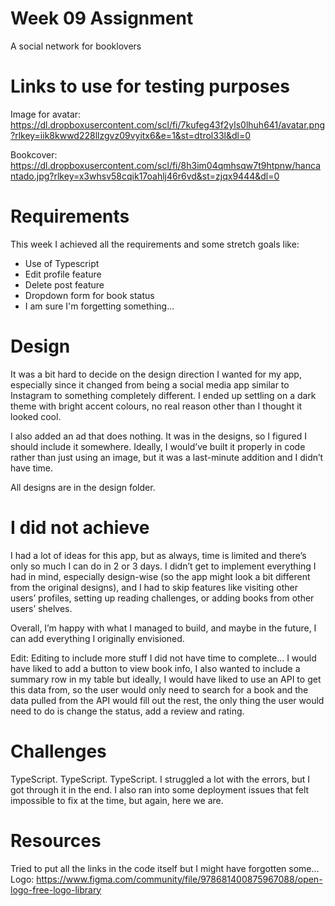 # Week 09 Assignment

A social network for booklovers

# Links to use for testing purposes

Image for avatar: https://dl.dropboxusercontent.com/scl/fi/7kufeg43f2yls0lhuh641/avatar.png?rlkey=iik8kwwd228llzgvz09vyitx6&e=1&st=dtrol33l&dl=0

Bookcover: https://dl.dropboxusercontent.com/scl/fi/8h3im04qmhsqw7t9htpnw/hancantado.jpg?rlkey=x3whsv58cqik17oahlj46r6vd&st=zjqx9444&dl=0

# Requirements

This week I achieved all the requirements and some stretch goals like:

- Use of Typescript
- Edit profile feature
- Delete post feature
- Dropdown form for book status
- I am sure I'm forgetting something...

# Design

It was a bit hard to decide on the design direction I wanted for my app, especially since it changed from being a social media app similar to Instagram to something completely different. I ended up settling on a dark theme with bright accent colours, no real reason other than I thought it looked cool.

I also added an ad that does nothing. It was in the designs, so I figured I should include it somewhere. Ideally, I would’ve built it properly in code rather than just using an image, but it was a last-minute addition and I didn’t have time.

All designs are in the design folder.

# I did not achieve

I had a lot of ideas for this app, but as always, time is limited and there’s only so much I can do in 2 or 3 days. I didn’t get to implement everything I had in mind, especially design-wise (so the app might look a bit different from the original designs), and I had to skip features like visiting other users’ profiles, setting up reading challenges, or adding books from other users’ shelves.

Overall, I’m happy with what I managed to build, and maybe in the future, I can add everything I originally envisioned.

Edit: Editing to include more stuff I did not have time to complete... I would have liked to add a button to view book info, I also wanted to include a summary row in my table but ideally, I would have liked to use an API to get this data from, so the user would only need to search for a book and the data pulled from the API would fill out the rest, the only thing the user would need to do is change the status, add a review and rating. 

# Challenges

TypeScript. TypeScript. TypeScript. I struggled a lot with the errors, but I got through it in the end. I also ran into some deployment issues that felt impossible to fix at the time, but again, here we are.

# Resources

Tried to put all the links in the code itself but I might have forgotten some...
Logo: https://www.figma.com/community/file/978681400875967088/open-logo-free-logo-library
